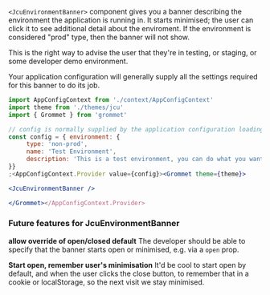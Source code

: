 

`<JcuEnvironmentBanner>` component gives you a banner describing the environment the application is running in. It starts minimised; the user can click it to see additional detail about the enviroment. If the environment is considered "prod" type, then the banner will not show.

This is the right way to advise the user that they're in testing, or staging, or some developer demo environment.

Your application configuration will generally supply all the settings required for this banner to do its job.

```jsx
import AppConfigContext from './context/AppConfigContext'
import theme from './themes/jcu'
import { Grommet } from 'grommet'

// config is normally supplied by the application configuration loading
const config = { environment: {
     type: 'non-prod',
     name: 'Test Environment',
     description: 'This is a test environment, you can do what you want'
}}
;<AppConfigContext.Provider value={config}><Grommet theme={theme}>

<JcuEnvironmentBanner />

</Grommet></AppConfigContext.Provider>
```

### Future features for JcuEnvironmentBanner

**allow override of open/closed default** The developer should be able to specify that the banner starts open or minimised, e.g. via a `open` prop.

**Start open, remember user's minimisation** It'd be cool to start open by default, and when the user clicks the close button, to remember that in a cookie or localStorage, so the next visit we stay minimised.
